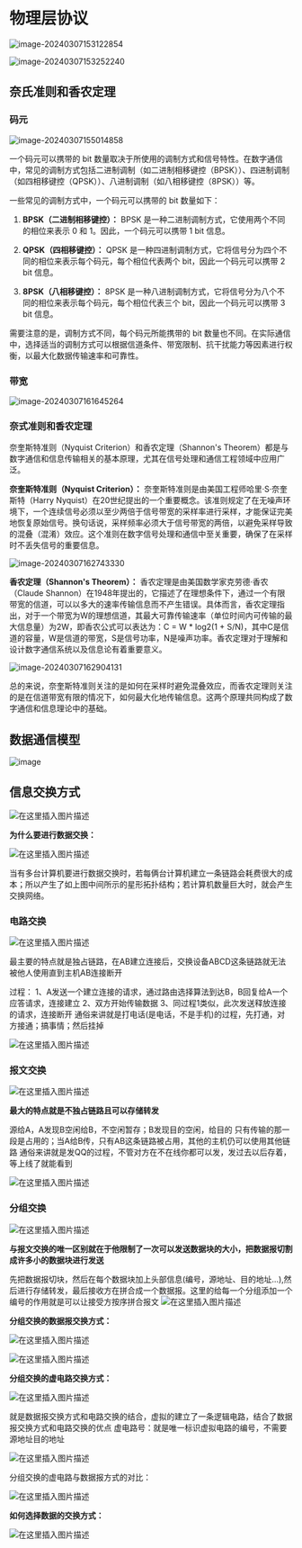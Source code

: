 # 物理层协议

![image-20240307153122854](../../Image/image-20240307153122854.png)

![image-20240307153252240](../../Image/image-20240307153252240.png)

## 奈氏准则和香农定理

### 码元

![image-20240307155014858](../../Image/image-20240307155014858.png)

一个码元可以携带的 bit 数量取决于所使用的调制方式和信号特性。在数字通信中，常见的调制方式包括二进制调制（如二进制相移键控（BPSK））、四进制调制（如四相移键控（QPSK））、八进制调制（如八相移键控（8PSK））等。

一些常见的调制方式中，一个码元可以携带的 bit 数量如下：

1. **BPSK（二进制相移键控）：** BPSK 是一种二进制调制方式，它使用两个不同的相位来表示 0 和 1。因此，一个码元可以携带 1 bit 信息。

2. **QPSK（四相移键控）：** QPSK 是一种四进制调制方式，它将信号分为四个不同的相位来表示每个码元，每个相位代表两个 bit，因此一个码元可以携带 2 bit 信息。

3. **8PSK（八相移键控）：** 8PSK 是一种八进制调制方式，它将信号分为八个不同的相位来表示每个码元，每个相位代表三个 bit，因此一个码元可以携带 3 bit 信息。

需要注意的是，调制方式不同，每个码元所能携带的 bit 数量也不同。在实际通信中，选择适当的调制方式可以根据信道条件、带宽限制、抗干扰能力等因素进行权衡，以最大化数据传输速率和可靠性。

### 带宽

![image-20240307161645264](../../Image/image-20240307161645264.png)

### 奈式准则和香农定理

奈奎斯特准则（Nyquist Criterion）和香农定理（Shannon's Theorem）都是与数字通信和信息传输相关的基本原理，尤其在信号处理和通信工程领域中应用广泛。

**奈奎斯特准则（Nyquist Criterion）：** 奈奎斯特准则是由美国工程师哈里·S·奈奎斯特（Harry Nyquist）在20世纪提出的一个重要概念。该准则规定了在无噪声环境下，一个连续信号必须以至少两倍于信号带宽的采样率进行采样，才能保证完美地恢复原始信号。换句话说，采样频率必须大于信号带宽的两倍，以避免采样导致的混叠（混淆）效应。这个准则在数字信号处理和通信中至关重要，确保了在采样时不丢失信号的重要信息。

![image-20240307162743330](../../Image/image-20240307162743330.png)

**香农定理（Shannon's Theorem）：** 香农定理是由美国数学家克劳德·香农（Claude Shannon）在1948年提出的，它描述了在理想条件下，通过一个有限带宽的信道，可以以多大的速率传输信息而不产生错误。具体而言，香农定理指出，对于一个带宽为W的理想信道，其最大可靠传输速率（单位时间内可传输的最大信息量）为2W，即香农公式可以表达为：C = W * log2(1 + S/N)，其中C是信道的容量，W是信道的带宽，S是信号功率，N是噪声功率。香农定理对于理解和设计数字通信系统以及信息论有着重要意义。

![image-20240307162904131](../../Image/image-20240307162904131.png)

总的来说，奈奎斯特准则关注的是如何在采样时避免混叠效应，而香农定理则关注的是在信道带宽有限的情况下，如何最大化地传输信息。这两个原理共同构成了数字通信和信息理论中的基础。

## 数据通信模型

![image](../../Image/image-20240306184928581.png)

## 信息交换方式

![在这里插入图片描述](../../Image/watermark,type_ZmFuZ3poZW5naGVpdGk,shadow_10,text_aHR0cHM6Ly9ibG9nLmNzZG4ubmV0L3FxXzQxNTg3NzQw,size_16,color_FFFFFF,t_70.jpg)

**为什么要进行数据交换：**

![在这里插入图片描述](../../Image/watermark,type_ZmFuZ3poZW5naGVpdGk,shadow_10,text_aHR0cHM6Ly9ibG9nLmNzZG4ubmV0L3FxXzQxNTg3NzQw,size_16,color_FFFFFF,t_71.jpg)


当有多台计算机要进行数据交换时，若每俩台计算机建立一条链路会耗费很大的成本；所以产生了如上图中间所示的星形拓扑结构；若计算机数量巨大时，就会产生交换网络。

### 电路交换

![在这里插入图片描述](../../Image/watermark,type_ZmFuZ3poZW5naGVpdGk,shadow_10,text_aHR0cHM6Ly9ibG9nLmNzZG4ubmV0L3FxXzQxNTg3NzQw,size_16,color_FFFFFF,t_74.jpg)

最主要的特点就是独占链路，在AB建立连接后，交换设备ABCD这条链路就无法被他人使用直到主机AB连接断开

过程：
1、A发送一个建立连接的请求，通过路由选择算法到达B，B回复给A一个应答请求，连接建立
2、双方开始传输数据
3、同过程1类似，此次发送释放连接的请求，连接断开
通俗来讲就是打电话(是电话，不是手机)的过程，先打通，对方接通；搞事情；然后挂掉

![在这里插入图片描述](../../Image/watermark,type_ZmFuZ3poZW5naGVpdGk,shadow_10,text_aHR0cHM6Ly9ibG9nLmNzZG4ubmV0L3FxXzQxNTg3NzQw,size_16,color_FFFFFF,t_72.jpg)

### 报文交换

![在这里插入图片描述](../../Image/watermark,type_ZmFuZ3poZW5naGVpdGk,shadow_10,text_aHR0cHM6Ly9ibG9nLmNzZG4ubmV0L3FxXzQxNTg3NzQw,size_16,color_FFFFFF,t_75.jpg)

**最大的特点就是不独占链路且可以存储转发**

源给A，A发现B空闲给B，不空闲暂存；B发现目的空闲，给目的
只有传输的那一段是占用的；当A给B传，只有AB这条链路被占用，其他的主机仍可以使用其他链路
通俗来讲就是发QQ的过程，不管对方在不在线你都可以发，发过去以后存着，等上线了就能看到

![在这里插入图片描述](../../Image/watermark,type_ZmFuZ3poZW5naGVpdGk,shadow_10,text_aHR0cHM6Ly9ibG9nLmNzZG4ubmV0L3FxXzQxNTg3NzQw,size_16,color_FFFFFF,t_76.jpg)

### 分组交换

![在这里插入图片描述](../../Image/watermark,type_ZmFuZ3poZW5naGVpdGk,shadow_10,text_aHR0cHM6Ly9ibG9nLmNzZG4ubmV0L3FxXzQxNTg3NzQw,size_16,color_FFFFFF,t_77.jpg)

**与报文交换的唯一区别就在于他限制了一次可以发送数据块的大小，把数据报切割成许多小的数据块进行发送**

先把数据报切块，然后在每个数据块加上头部信息(编号，源地址、目的地址…),然后进行存储转发，最后接收方在拼合成一个数据报。这里的给每一个分组添加一个编号的作用就是可以让接受方按序拼合报文
![在这里插入图片描述](../../Image/watermark,type_ZmFuZ3poZW5naGVpdGk,shadow_10,text_aHR0cHM6Ly9ibG9nLmNzZG4ubmV0L3FxXzQxNTg3NzQw,size_16,color_FFFFFF,t_88.jpg)

**分组交换的数据报交换方式：**

![在这里插入图片描述](../../Image/watermark,type_ZmFuZ3poZW5naGVpdGk,shadow_10,text_aHR0cHM6Ly9ibG9nLmNzZG4ubmV0L3FxXzQxNTg3NzQw,size_16,color_FFFFFF,t_81.jpg)

![在这里插入图片描述](../../Image/watermark,type_ZmFuZ3poZW5naGVpdGk,shadow_10,text_aHR0cHM6Ly9ibG9nLmNzZG4ubmV0L3FxXzQxNTg3NzQw,size_16,color_FFFFFF,t_82.jpg)

**分组交换的虚电路交换方式：**

![在这里插入图片描述](../../Image/watermark,type_ZmFuZ3poZW5naGVpdGk,shadow_10,text_aHR0cHM6Ly9ibG9nLmNzZG4ubmV0L3FxXzQxNTg3NzQw,size_16,color_FFFFFF,t_80.jpg)


就是数据报交换方式和电路交换的结合，虚拟的建立了一条逻辑电路，结合了数据报交换方式和电路交换的优点
虚电路号：就是唯一标识虚拟电路的编号，不需要源地址目的地址

![在这里插入图片描述](../../Image/watermark,type_ZmFuZ3poZW5naGVpdGk,shadow_10,text_aHR0cHM6Ly9ibG9nLmNzZG4ubmV0L3FxXzQxNTg3NzQw,size_16,color_FFFFFF,t_79.jpg)

分组交换的虚电路与数据报方式的对比：

![在这里插入图片描述](../../Image/watermark,type_ZmFuZ3poZW5naGVpdGk,shadow_10,text_aHR0cHM6Ly9ibG9nLmNzZG4ubmV0L3FxXzQxNTg3NzQw,size_16,color_FFFFFF,t_7.jpg)

**如何选择数据的交换方式：**


![在这里插入图片描述](../../Image/watermark,type_ZmFuZ3poZW5naGVpdGk,shadow_10,text_aHR0cHM6Ly9ibG9nLmNzZG4ubmV0L3FxXzQxNTg3NzQw,size_16,color_FFFFFF,t_78.jpg)
